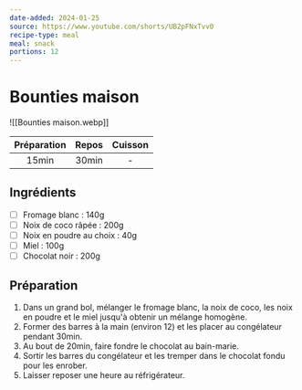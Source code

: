 ```yaml
---
date-added: 2024-01-25
source: https://www.youtube.com/shorts/UB2pFNxTvv0
recipe-type: meal
meal: snack
portions: 12
---
```


# Bounties maison

![[Bounties maison.webp]]

| Préparation | Repos | Cuisson |
|:-----------:|:-----:|:-------:|
|    15min    | 30min |    -    |

## Ingrédients

- [ ] Fromage blanc : 140g
- [ ] Noix de coco râpée : 200g
- [ ] Noix en poudre au choix : 40g
- [ ] Miel : 100g
- [ ] Chocolat noir : 200g

## Préparation

1. Dans un grand bol, mélanger le fromage blanc, la noix de coco, les noix en poudre et le miel jusqu'à obtenir un mélange homogène.
2. Former des barres à la main (environ 12) et les placer au congélateur pendant 30min.
3. Au bout de 20min, faire fondre le chocolat au bain-marie.
4. Sortir les barres du congélateur et les tremper dans le chocolat fondu pour les enrober.
5. Laisser reposer une heure au réfrigérateur.
